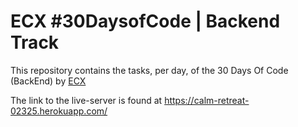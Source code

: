 # ECX #30DaysofCode | Backend Track

This repository contains the tasks, per day, of the 30 Days Of Code (BackEnd) by [ECX](https://www.ecx.website/)

The link to the live-server is found at https://calm-retreat-02325.herokuapp.com/
